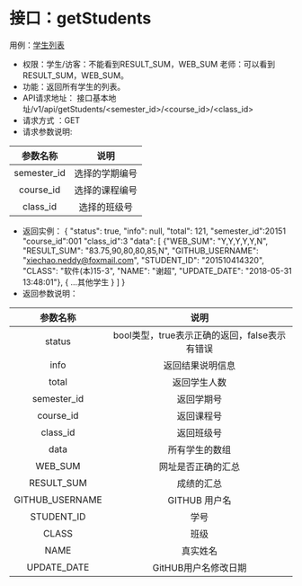 # 接口：getStudents
用例：[学生列表](../用例/用例_学生列表.md)
* 权限：学生/访客：不能看到RESULT_SUM，WEB_SUM    老师：可以看到RESULT_SUM，WEB_SUM。
* 功能：返回所有学生的列表。
* API请求地址： 接口基本地址/v1/api/getStudents/<semester_id>/<course_id>/<class_id>
* 请求方式 ：GET
* 请求参数说明: 

|参数名称|说明|
|:---:|:---:|
|semester_id|选择的学期编号|
|course_id|选择的课程编号|
|class_id|选择的班级号|

* 返回实例：
    {
          "status": true,
          "info": null,
          "total": 121,
          "semester_id":20151
          "course_id":001
          "class_id":3
          "data": [
              {"WEB_SUM": "Y,Y,Y,Y,Y,N",
              "RESULT_SUM": "83.75,90,80,80,85,N",
              "GITHUB_USERNAME": "xiechao.neddy@foxmail.com",
              "STUDENT_ID": "201510414320",
              "CLASS": "软件(本)15-3",
              "NAME": "谢超",
              "UPDATE_DATE": "2018-05-31 13:48:01"},
              {
              ...其他学生
              }
          ]
    }
* 返回参数说明：

|参数名称|说明|
|:---:|:---:|
|status|bool类型，true表示正确的返回，false表示有错误|
|info|返回结果说明信息|
|total|返回学生人数|
|semester_id|返回学期号|
|course_id|返回课程号|
|class_id|返回班级号|
|data|所有学生的数组|
|WEB_SUM|网址是否正确的汇总|
|RESULT_SUM|成绩的汇总|
|GITHUB_USERNAME|GITHUB 用户名|
|STUDENT_ID|学号|
|CLASS|班级|
|NAME|真实姓名|
|UPDATE_DATE|GitHUB用户名修改日期|